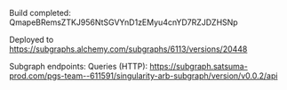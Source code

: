 Build completed: QmapeBRemsZTKJ956NtSGVYnD1zEMyu4cnYD7RZJDZHSNp

Deployed to https://subgraphs.alchemy.com/subgraphs/6113/versions/20448

Subgraph endpoints:
Queries (HTTP):     https://subgraph.satsuma-prod.com/pgs-team--611591/singularity-arb-subgraph/version/v0.0.2/api